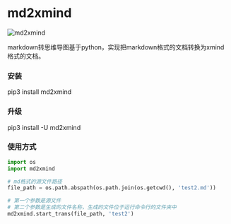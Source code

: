 # md2xmind

![md2xmind](./md_xmind_preview.png)


markdown转思维导图基于python，实现把markdown格式的文档转换为xmind格式的文档。

### 安装

pip3 install md2xmind

### 升级

pip3 install -U md2xmind

### 使用方式

```python
import os
import md2xmind

# md格式的源文件路径
file_path = os.path.abspath(os.path.join(os.getcwd(), 'test2.md'))

# 第一个参数是源文件
# 第二个参数是生成的文件名称，生成的文件位于运行命令行的文件夹中
md2xmind.start_trans(file_path, 'test2')

```


